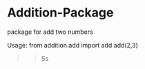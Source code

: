 # Addition-Package
package for add two numbers


Usage:
 from addition.add import add
 add(2,3)
 >> 5s